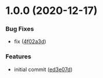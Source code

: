 # 1.0.0 (2020-12-17)


### Bug Fixes

* fix ([4f02a3d](https://github.com/polyakovin/ci/commit/4f02a3d029e86af073b9a0e776443b0e8db62ccc))


### Features

* initial commit ([ed3e07d](https://github.com/polyakovin/ci/commit/ed3e07d44009776730ff68a1ad50bbfae245ce7d))
